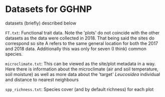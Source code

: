 # Datasets for GGHNP

datasets (briefly) described below

`FT.txt`: Functional trait data. Note the 'plots' do not coincide with the other datasets as the data were collected in 2018. That being said the sites do correspond so site A refers to the same general location for both the 2017 and 2018 data. Additionally this was only for seven (I think) common species.

`microclimate.txt`: This can be viewed as the site/plot metadata in a way. Here there is information about the microclimate (air and soil temperature, soil moisture) as well as more data about the 'target' *Leucosidea* individual and distance to nearest neighbours

`spp_richness.txt`: Species cover (and by default richness) for each plot